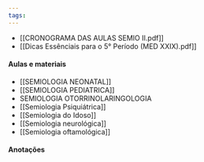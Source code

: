 ```yaml
---
tags:
---
```

- [[CRONOGRAMA DAS AULAS SEMIO II.pdf]]
- [[Dicas Essênciais para o 5° Período (MED XXIX).pdf]]
#### Aulas e materiais 
- [[SEMIOLOGIA NEONATAL]]
- [[SEMIOLOGIA PEDIATRICA]]
- SEMIOLOGIA OTORRINOLARINGOLOGIA
- [[Semiologia Psiquiátrica]]
- [[Semiologia do Idoso]]
- [[Semiologia neurológica]]
- [[Semiologia oftamológica]]
#### Anotações